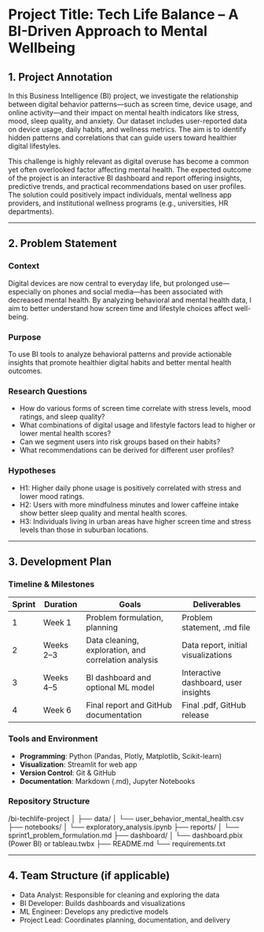 # Project Title: Tech Life Balance – A BI-Driven Approach to Mental Wellbeing

## 1. Project Annotation

In this Business Intelligence (BI) project, we investigate the relationship between digital behavior patterns—such as screen time, device usage, and online activity—and their impact on mental health indicators like stress, mood, sleep quality, and anxiety. Our dataset includes user-reported data on device usage, daily habits, and wellness metrics. The aim is to identify hidden patterns and correlations that can guide users toward healthier digital lifestyles.

This challenge is highly relevant as digital overuse has become a common yet often overlooked factor affecting mental health. The expected outcome of the project is an interactive BI dashboard and report offering insights, predictive trends, and practical recommendations based on user profiles. The solution could positively impact individuals, mental wellness app providers, and institutional wellness programs (e.g., universities, HR departments).

---

## 2. Problem Statement

### Context
Digital devices are now central to everyday life, but prolonged use—especially on phones and social media—has been associated with decreased mental health. By analyzing behavioral and mental health data, I aim to better understand how screen time and lifestyle choices affect well-being.

### Purpose
To use BI tools to analyze behavioral patterns and provide actionable insights that promote healthier digital habits and better mental health outcomes.

### Research Questions
- How do various forms of screen time correlate with stress levels, mood ratings, and sleep quality?
- What combinations of digital usage and lifestyle factors lead to higher or lower mental health scores?
- Can we segment users into risk groups based on their habits?
- What recommendations can be derived for different user profiles?

### Hypotheses
- H1: Higher daily phone usage is positively correlated with stress and lower mood ratings.
- H2: Users with more mindfulness minutes and lower caffeine intake show better sleep quality and mental health scores.
- H3: Individuals living in urban areas have higher screen time and stress levels than those in suburban locations.

---

## 3. Development Plan

### Timeline & Milestones
| Sprint | Duration       | Goals                                                | Deliverables                         |
|--------|----------------|------------------------------------------------------|--------------------------------------|
| 1      | Week 1         | Problem formulation, planning                        | Problem statement, .md file          |
| 2      | Weeks 2–3      | Data cleaning, exploration, and correlation analysis | Data report, initial visualizations  |
| 3      | Weeks 4–5      | BI dashboard and optional ML model                   | Interactive dashboard, user insights |
| 4      | Week 6         | Final report and GitHub documentation                | Final .pdf, GitHub release           |

### Tools and Environment
- **Programming**: Python (Pandas, Plotly, Matplotlib, Scikit-learn)
- **Visualization**: Streamlit for web app
- **Version Control**: Git & GitHub
- **Documentation**: Markdown (.md), Jupyter Notebooks

### Repository Structure

/bi-techlife-project
│
├── data/
│ └── user_behavior_mental_health.csv
├── notebooks/
│ └── exploratory_analysis.ipynb
├── reports/
│ └── sprint1_problem_formulation.md
├── dashboard/
│ └── dashboard.pbix (Power BI) or tableau.twbx
├── README.md
└── requirements.txt


---

## 4. Team Structure (if applicable)

- Data Analyst: Responsible for cleaning and exploring the data
- BI Developer: Builds dashboards and visualizations
- ML Engineer: Develops any predictive models
- Project Lead: Coordinates planning, documentation, and delivery

